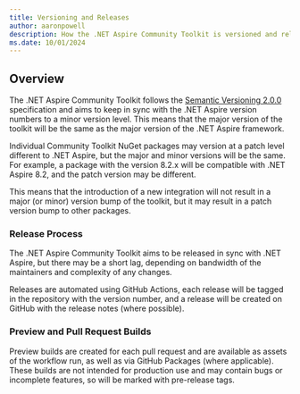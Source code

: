 ```yaml
---
title: Versioning and Releases
author: aaronpowell
description: How the .NET Aspire Community Toolkit is versioned and released.
ms.date: 10/01/2024
---
```


## Overview

The .NET Aspire Community Toolkit follows the [Semantic Versioning 2.0.0](https://semver.org/) specification and aims to keep in sync with the .NET Aspire version numbers to a minor version level. This means that the major version of the toolkit will be the same as the major version of the .NET Aspire framework.

Individual Community Toolkit NuGet packages may version at a patch level different to .NET Aspire, but the major and minor versions will be the same. For example, a package with the version 8.2.x will be compatible with .NET Aspire 8.2, and the patch version may be different.

This means that the introduction of a new integration will not result in a major (or minor) version bump of the toolkit, but it may result in a patch version bump to other packages.

### Release Process

The .NET Aspire Community Toolkit aims to be released in sync with .NET Aspire, but there may be a short lag, depending on bandwidth of the maintainers and complexity of any changes.

Releases are automated using GitHub Actions, each release will be tagged in the repository with the version number, and a release will be created on GitHub with the release notes (where possible).

### Preview and Pull Request Builds

Preview builds are created for each pull request and are available as assets of the workflow run, as well as via GitHub Packages (where applicable). These builds are not intended for production use and may contain bugs or incomplete features, so will be marked with pre-release tags.
